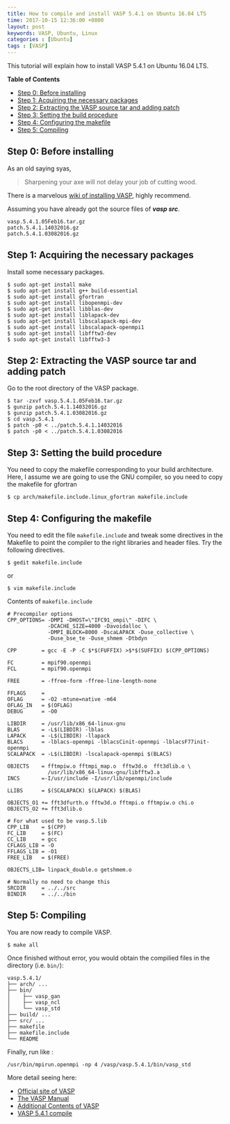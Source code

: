 ```yaml
---
title: How to compile and install VASP 5.4.1 on Ubuntu 16.04 LTS
time: 2017-10-15 12:36:00 +0800
layout: post
keywords: VASP, Ubuntu, Linux
categories : [Ubuntu]
tags : [VASP]
---
```


This tutorial will explain how to install VASP 5.4.1 on Ubuntu 16.04 LTS.

**Table of Contents**

- [Step 0: Before installing](#step-0-before-installing)
- [Step 1: Acquiring the necessary packages](#step-1-acquiring-the-necessary-packages)
- [Step 2: Extracting the VASP source tar and adding patch](#step-2-extracting-the-vasp-source-tar-and-adding-patch)
- [Step 3: Setting the build procedure](#step-3-setting-the-build-procedure)
- [Step 4: Configuring the makefile](#step-4-configuring-the-makefile)
- [Step 5: Compiling](#step-5-compiling)


Step 0: Before installing
-------------------------

As an old saying syas, 

> Sharpening your axe will not delay your job of cutting wood.

There is a marvelous [wiki of installing VASP](https://cms.mpi.univie.ac.at/wiki/index.php/Installing_VASP), highly recommend.

Assuming you have already got the source files of ***vasp src***.

```
vasp.5.4.1.05Feb16.tar.gz
patch.5.4.1.14032016.gz
patch.5.4.1.03082016.gz
```


Step 1: Acquiring the necessary packages
----------------------------------------

Install some necessary packages.

```
$ sudo apt-get install make
$ sudo apt-get install g++ build-essential 
$ sudo apt-get install gfortran
$ sudo apt-get install libopenmpi-dev
$ sudo apt-get install libblas-dev
$ sudo apt-get install liblapack-dev
$ sudo apt-get install libscalapack-mpi-dev
$ sudo apt-get install libscalapack-openmpi1
$ sudo apt-get install libfftw3-dev
$ sudo apt-get install libfftw3-3
```

Step 2: Extracting the VASP source tar and adding patch
-------------------------------------------------------

Go to the root directory of the VASP package.

```
$ tar -zxvf vasp.5.4.1.05Feb16.tar.gz
$ gunzip patch.5.4.1.14032016.gz
$ gunzip patch.5.4.1.03082016.gz
$ cd vasp.5.4.1
$ patch -p0 < ../patch.5.4.1.14032016
$ patch -p0 < ../patch.5.4.1.03082016
```

Step 3: Setting the build procedure
-----------------------------------
You need to copy the makefile corresponding to your build architecture. Here, I assume we are going to use the GNU compiler, so you need to copy the makefile for gfortran

```
$ cp arch/makefile.include.linux_gfortran makefile.include
```

Step 4: Configuring the makefile
--------------------------------

You need to edit the file `makefile.include` and tweak some directives in the Makefile to point the compiler to the right libraries and header files. Try the following directives.

```
$ gedit makefile.include
```

or 

```
$ vim makefile.include
```

Contents of `makefile.include`

```
# Precompiler options
CPP_OPTIONS= -DMPI -DHOST=\"IFC91_ompi\" -DIFC \
             -DCACHE_SIZE=4000 -Davoidalloc \
             -DMPI_BLOCK=8000 -DscaLAPACK -Duse_collective \
             -Duse_bse_te -Duse_shmem -Dtbdyn

CPP        = gcc -E -P -C $*$(FUFFIX) >$*$(SUFFIX) $(CPP_OPTIONS)

FC         = mpif90.openmpi
FCL        = mpif90.openmpi

FREE       = -ffree-form -ffree-line-length-none

FFLAGS     = 
OFLAG      = -O2 -mtune=native -m64
OFLAG_IN   = $(OFLAG)
DEBUG      = -O0

LIBDIR     = /usr/lib/x86_64-linux-gnu
BLAS       = -L$(LIBDIR) -lblas
LAPACK     = -L$(LIBDIR) -llapack
BLACS      = -lblacs-openmpi -lblacsCinit-openmpi -lblacsF77init-openmpi
SCALAPACK  = -L$(LIBDIR) -lscalapack-openmpi $(BLACS)

OBJECTS    = fftmpiw.o fftmpi_map.o  fftw3d.o  fft3dlib.o \
             /usr/lib/x86_64-linux-gnu/libfftw3.a
INCS       =-I/usr/include -I/usr/lib/openmpi/include

LLIBS      = $(SCALAPACK) $(LAPACK) $(BLAS)

OBJECTS_O1 += fft3dfurth.o fftw3d.o fftmpi.o fftmpiw.o chi.o
OBJECTS_O2 += fft3dlib.o

# For what used to be vasp.5.lib
CPP_LIB    = $(CPP)
FC_LIB     = $(FC) 
CC_LIB     = gcc
CFLAGS_LIB = -O
FFLAGS_LIB = -O1
FREE_LIB   = $(FREE)

OBJECTS_LIB= linpack_double.o getshmem.o

# Normally no need to change this
SRCDIR     = ../../src
BINDIR     = ../../bin

```

Step 5: Compiling
-----------------

You are now ready to compile VASP.

`$ make all`

Once finished without error, you would obtain the compilied files in the directory (i.e. `bin/`):


```
vasp.5.4.1/
├── arch/ ...
├── bin/ 
│    ├── vasp_gan
│    ├── vasp_ncl
│    └── vasp_std
├── build/ ...
├── src/ ...
├── makefile
├── makefile.include
└── README
```


Finally, run like :

```
/usr/bin/mpirun.openmpi -np 4 /vasp/vasp.5.4.1/bin/vasp_std
```


More detail seeing here:

   - [Official site of VASP](https://www.vasp.at/)
   - [The VASP Manual](https://cms.mpi.univie.ac.at/wiki/index.php/The_VASP_Manual)
   - [Additional Contents of VASP](https://cms.mpi.univie.ac.at/vasp/vaspContents.html)
   - [VASP 5.4.1 compile](https://www5.hp-ez.com/hp/calculations/page232)
